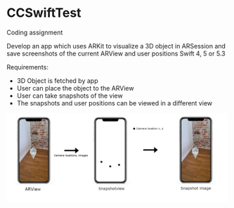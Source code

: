 # CCSwiftTest
Coding assignment

Develop an app which uses ARKit to visualize a 3D object in ARSession and save screenshots of the current ARView and user positions
Swift 4, 5 or 5.3

Requirements:
- 3D Object is fetched by app
- User can place the object to the ARView
- User can take snapshots of the view
- The snapshots and user positions can be viewed in a different view

![Example](Untitled.png)

